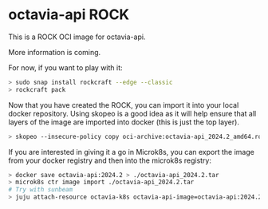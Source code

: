 # octavia-api ROCK

This is a ROCK OCI image for octavia-api.

More information is coming.

For now, if you want to play with it:

```bash
> sudo snap install rockcraft --edge --classic
> rockcraft pack
```

Now that you have created the ROCK, you can import it into
your local docker repository. Using skopeo is a good idea as
it will help ensure that all layers of the image are imported
into docker (this is just the top layer).

```bash
> skopeo --insecure-policy copy oci-archive:octavia-api_2024.2_amd64.rock docker-daemon:octavia-api:2024.2
```

If you are interested in giving it a go in Microk8s, you can
export the image from your docker registry and then into the
microk8s registry:

```bash
> docker save octavia-api:2024.2 > ./octavia-api_2024.2.tar
> microk8s ctr image import ./octavia-api_2024.2.tar
# Try with sunbeam
> juju attach-resource octavia-k8s octavia-api-image=octavia-api:2024.2
```
